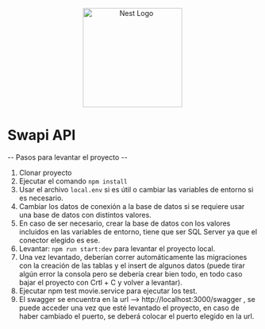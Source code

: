<p align="center">
  <a href="http://nestjs.com/" target="blank"><img src="https://nestjs.com/img/logo-small.svg" width="200" alt="Nest Logo" /></a>
</p>


# Swapi API

-- Pasos para levantar el proyecto -- 

1. Clonar proyecto
2. Ejecutar el comando ```npm install```
3. Usar el archivo ```local.env``` si es útil o cambiar las variables de entorno si es necesario.
4. Cambiar los datos de conexión a la base de datos si se requiere usar una base de datos con distintos valores.
5. En caso de ser necesario, crear la base de datos con los valores incluidos en las variables de entorno, tiene que ser SQL Server ya que el conector elegido es ese.
6. Levantar: ```npm run start:dev``` para levantar el proyecto local.
7. Una vez levantado, deberían correr automáticamente las migraciones con la creación de las tablas y el insert de algunos datos (puede tirar algún error la consola pero se debería crear bien todo, en todo caso bajar el proyecto con Crtl + C y volver a levantar).
8. Ejecutar npm test movie.service para ejecutar los test.
9. El swagger se encuentra en la url --> http://localhost:3000/swagger , se puede acceder una vez que esté levantado el proyecto, en caso de haber cambiado el puerto, se deberá colocar el puerto elegido en la url.
